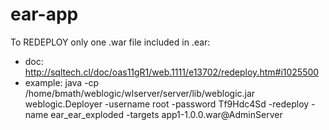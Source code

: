 # ear-app

To REDEPLOY only one .war file included in .ear:
- doc: http://sqltech.cl/doc/oas11gR1/web.1111/e13702/redeploy.htm#i1025500
- example: java -cp /home/bmath/weblogic/wlserver/server/lib/weblogic.jar weblogic.Deployer -username root -password Tf9Hdc4Sd -redeploy -name ear_ear_exploded -targets app1-1.0.0.war@AdminServer

